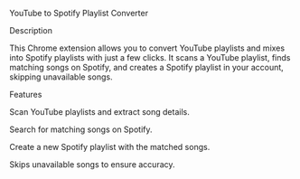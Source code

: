 YouTube to Spotify Playlist Converter

Description

This Chrome extension allows you to convert YouTube playlists and mixes into Spotify playlists with just a few clicks. It scans a YouTube playlist, finds matching songs on Spotify, and creates a Spotify playlist in your account, skipping unavailable songs.

Features

Scan YouTube playlists and extract song details.

Search for matching songs on Spotify.

Create a new Spotify playlist with the matched songs.

Skips unavailable songs to ensure accuracy.
